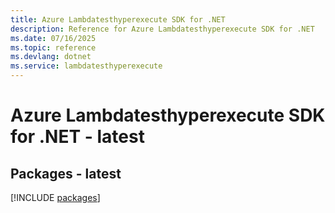 ```yaml
---
title: Azure Lambdatesthyperexecute SDK for .NET
description: Reference for Azure Lambdatesthyperexecute SDK for .NET
ms.date: 07/16/2025
ms.topic: reference
ms.devlang: dotnet
ms.service: lambdatesthyperexecute
---
```

# Azure Lambdatesthyperexecute SDK for .NET - latest
## Packages - latest
[!INCLUDE [packages](lambdatesthyperexecute-index.md)]